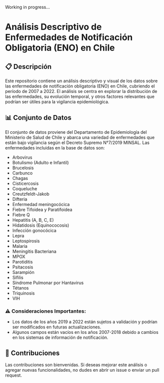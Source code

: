 Working in progress...

# Análisis Descriptivo de Enfermedades de Notificación Obligatoria (ENO) en Chile

## 📋 Descripción

Este repositorio contiene un análisis descriptivo y visual de los datos sobre las enfermedades de notificación obligatoria (ENO) en Chile, cubriendo el período de 2007 a 2022. El análisis se centra en explorar la distribución de las enfermedades, su evolución temporal, y otros factores relevantes que podrían ser útiles para la vigilancia epidemiológica.

## 📊 Conjunto de Datos

El conjunto de datos proviene del Departamento de Epidemiología del Ministerio de Salud de Chile y abarca una variedad de enfermedades que están bajo vigilancia según el Decreto Supremo N°7/2019 MINSAL. Las enfermedades incluidas en la base de datos son:

- Arbovirus
- Botulismo (Adulto e Infantil)
- Brucelosis
- Carbunco
- Chagas
- Cisticercosis
- Coqueluche
- Creutzfeldt-Jakob
- Difteria
- Enfermedad meningocócica
- Fiebre Tifoidea y Paratifoidea
- Fiebre Q
- Hepatitis (A, B, C, E)
- Hidatidosis (Equinococosis)
- Infección gonocócica
- Lepra
- Leptospirosis
- Malaria
- Meningitis Bacteriana
- MPOX
- Parotiditis
- Psitacosis
- Sarampión
- Sífilis
- Síndrome Pulmonar por Hantavirus
- Tétanos
- Triquinosis
- VIH

### ⚠️ Consideraciones Importantes:

- Los datos de los años 2019 a 2022 están sujetos a validación y podrían ser modificados en futuras actualizaciones.
- Algunos campos están vacíos en los años 2007-2018 debido a cambios en los sistemas de información de notificación.

## 🤝 Contribuciones

Las contribuciones son bienvenidas. Si deseas mejorar este análisis o agregar nuevas funcionalidades, no dudes en abrir un issue o enviar un pull request.
